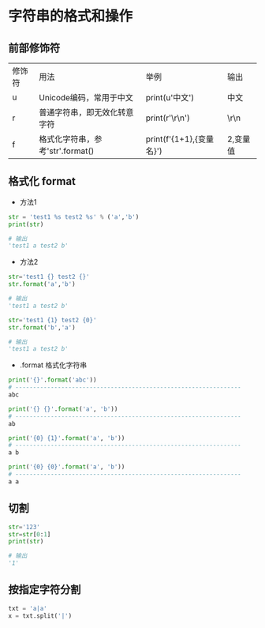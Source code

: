# 字符串的格式和操作

## 前部修饰符

| | | | |
|---|---|---|---|
| 修饰符 | 用法 | 举例 | 输出 |
| u | Unicode编码，常用于中文| print(u'中文') | 中文 |
| r | 普通字符串，即无效化转意字符 | print(r'\r\n') | \r\n |
| f | 格式化字符串，参考'str'.format() | print(f'{1+1},{变量名}') | 2,变量值 |
## 格式化 format

* 方法1
```python
str = 'test1 %s test2 %s' % ('a','b')
print(str)

# 输出
'test1 a test2 b'
```

* 方法2
```python
str='test1 {} test2 {}'
str.format('a','b')

# 输出
'test1 a test2 b'

str='test1 {1} test2 {0}'
str.format('b','a')

# 输出
'test1 a test2 b'
```

* .format
    格式化字符串
```python
print('{}'.format('abc'))
# ----------------------------------------------------------------
abc

print('{} {}'.format('a', 'b'))
# ----------------------------------------------------------------
ab

print('{0} {1}'.format('a', 'b'))
# ----------------------------------------------------------------
a b

print('{0} {0}'.format('a', 'b'))
# ----------------------------------------------------------------
a a
```

## 切割

```python
str='123'
str=str[0:1]
print(str)

# 输出
'1'
```

## 按指定字符分割

```python
txt = 'a|a'
x = txt.split('|')
```